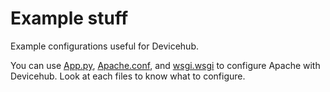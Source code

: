 Example stuff
=============

Example configurations useful for Devicehub.

You can use [App.py](./app.py), [Apache.conf](./apache.conf), 
and [wsgi.wsgi](./wsgi.wsgi) to configure Apache with Devicehub. Look
at each files to know what to configure.